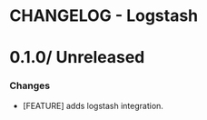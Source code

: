 # CHANGELOG - Logstash

0.1.0/ Unreleased
==================

### Changes

* [FEATURE] adds logstash integration.
